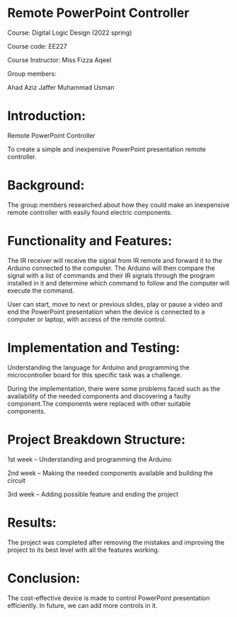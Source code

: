 # Remote PowerPoint Controller

Course: Digital Logic Design (2022 spring) 

Course code: EE227

Course Instructor: Miss Fizza Aqeel

Group members:

Ahad Aziz Jaffer Muhammad Usman 
# Introduction:

Remote PowerPoint Controller

To create a simple and inexpensive PowerPoint presentation remote controller.

# Background:

The group members researched about how they could make an inexpensive remote controller with easily found electric components.

# Functionality and Features:

The IR receiver will receive the signal from IR remote and forward it to the Arduino connected to the computer. The Arduino will then compare the signal with a list of commands and their IR signals through the program installed in it and determine which command to follow and the computer will execute the command.
 
User can start, move to next or previous slides, play or pause a video and end the PowerPoint presentation when the device is connected to a computer or laptop, with access of the remote control.

# Implementation and Testing:

Understanding the language for Arduino and programming the microcontroller board for this specific task was a challenge.

During the implementation, there were some problems faced such as the availability of the needed components and discovering a faulty component.The components were replaced with other suitable components.

# Project Breakdown Structure:

1st week – Understanding and programming the Arduino

2nd week – Making the needed components available and building the circuit

3rd week – Adding possible feature and ending the project

# Results:

The project was completed after removing the mistakes and improving the project to its best level with all the features working.
# Conclusion:
The cost-effective device is made to control PowerPoint presentation efficiently. In future, we can add more controls in it.

